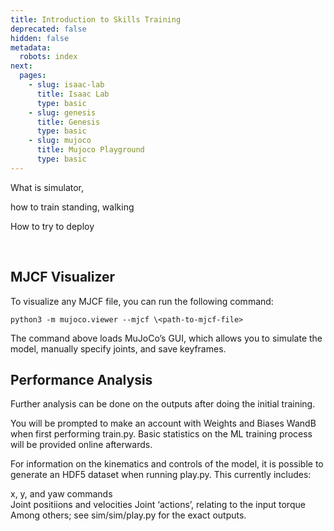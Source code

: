 ```yaml
---
title: Introduction to Skills Training
deprecated: false
hidden: false
metadata:
  robots: index
next:
  pages:
    - slug: isaac-lab
      title: Isaac Lab
      type: basic
    - slug: genesis
      title: Genesis
      type: basic
    - slug: mujoco
      title: Mujoco Playground
      type: basic
---
```

What is simulator,

how to train standing, walking

How to try to deploy

<br />

## MJCF Visualizer

To visualize any MJCF file, you can run the following command:

```
python3 -m mujoco.viewer --mjcf \<path-to-mjcf-file>
```

The command above loads MuJoCo’s GUI, which allows you to simulate the model, manually specify joints, and save keyframes.

## Performance Analysis

Further analysis can be done on the outputs after doing the initial training.

You will be prompted to make an account with Weights and Biases WandB when first performing train.py. Basic statistics on the ML training process will be provided online afterwards.

For information on the kinematics and controls of the model, it is possible to generate an HDF5 dataset when running play.py. This currently includes:

x, y, and yaw commands\
Joint positiions and velocities
Joint ‘actions’, relating to the input torque
Among others; see sim/sim/play.py for the exact outputs.